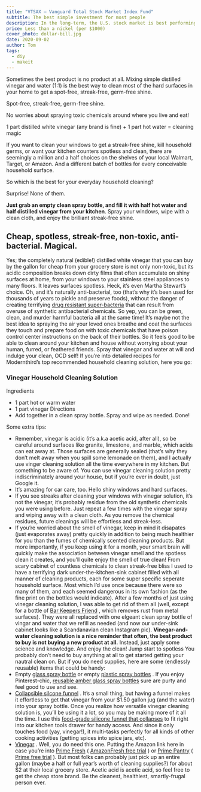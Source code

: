 ```yaml
---
title: "VTSAX – Vanguard Total Stock Market Index Fund"
subtitle: The best simple investment for most people
description: In the long-term, the U.S. stock market is best performing investment people can buy. Big corporations will keep raking in more and more money. So what if you could own them all, make them work for you while you sleep, and take their profits for yourself? That's what VTSAX lets you do. For cheap.
price: Less than a nickel (per $1000)
cover_photo: dollar-bill.jpg
date: 2020-09-02
author: Tom
tags:
  - diy
  - makeit
---
```


Sometimes the best product is no product at all. Mixing simple distilled vinegar and water (1:1) is the best way to clean most of the hard surfaces in your home to get a spot-free, streak-free, germ-free shine.

Spot-free, streak-free, germ-free shine.

No worries about spraying toxic chemicals around where you live and eat!


1 part distilled white vinegar (any brand is fine) + 1 part hot water = cleaning magic

If you want to clean your windows to get a streak-free shine, kill household germs, or want your kitchen counters spotless and clean, there are seemingly a million and a half choices on the shelves of your local Walmart, Target, or Amazon. And a different batch of bottles for every conceivable household surface.

So which is the best for your everyday household cleaning?

Surprise! None of them.

**Just grab an empty clean spray bottle, and fill it with half hot water and half distilled vinegar from your kitchen**. Spray your windows, wipe with a clean cloth, and enjoy the brilliant streak-free shine.


## Cheap, spotless, streak-free, non-toxic, anti-bacterial. Magical.

Yes; the completely natural (edible!) distilled white vinegar that you can buy by the gallon for cheap from your grocery store is not only non-toxic, but its acidic composition breaks down dirty films that often accumulate on shiny surfaces at home, from your windows to your stainless steel appliances to many floors. It leaves surfaces spotless. Heck, it’s even Martha Stewart’s choice.
Oh, and it’s naturally anti-bacterial, too (that’s why it’s been used for thousands of years to pickle and preserve foods), without the danger of creating terrifying  [drug resistant super-bacteria](https://www.scientificamerican.com/article/strange-but-true-antibacterial-products-may-do-more-harm-than-good/)  that can result from overuse of synthetic antibacterial chemicals. So yep, you can be green, clean, and murder harmful bacteria all at the same time!
It’s maybe not the best idea to spraying the air your loved ones breathe and coat the surfaces they touch and prepare food on with toxic chemicals that have poison control center instructions on the back of their bottles. So it feels good to be able to clean around your kitchen and house without worrying about your human, furred, or feathered friends. Spray that vinegar and water at will and indulge your clean, OCD self!
If you’re into detailed recipes for Modernthird’s top recommended household cleaning solution, here you go:

### Vinegar Household Cleaning Solution
Ingredients
* 1 part hot or warm water
* 1 part vinegar
Directions
* Add together in a clean spray bottle. Spray and wipe as needed. Done!

Some extra tips:
* Remember, vinegar is acidic (it’s a.k.a acetic acid, after all), so be careful around surfaces like granite, limestone, and marble, which acids can eat away at. Those surfaces are generally sealed (that’s why they don’t melt away when you spill some lemonade on them), and I actually use vinger cleaning solution all the time everywhere in my kitchen. But something to be aware of. You can use vinegar cleaning solution pretty indiscriminately around your house, but if you’re ever in doubt, just Google it.
* It’s amazing for car care, too. Hello shiny windows and hard surfaces.
* If you see streaks after cleaning your windows with vinegar solution, it’s not the vinegar, it’s probably residue from the old synthetic chemicals you were using before. Just repeat a few times with the vinegar spray and wiping away with a clean cloth. As you remove the chemical residues, future cleanings will be effortless and streak-less.
* If you’re worried about the smell of vinegar, keep in mind it disapates (just evaporates away) pretty quickly in addition to being much healthier for you than the fumes of chemically scented cleaning products. But more importantly, if you keep using it for a month, your smart brain will quickly make the association between vinegar smell and the spotless clean it creates, and you’ll quite enjoy the smell of true clean!
From scary cabinet of countless chemicals to clean streak-free bliss
I used to have a terrifying dark under-the-kitchen-sink cabinet filled with all manner of cleaning products, each for some super specific seperate household surface. Most which I’d use once because there were so many of them, and each seemed dangerous in its own fashion (as the fine print on the bottles would indicate). After a few months of just using vinegar cleaning solution, I was able to get rid of them all (well, except for a bottle of  [Bar Keepers Friend](http://amzn.to/2EBrUzq) , which removes rust from metal surfaces). They were all replaced with one elgeant clean spray bottle of vingar and water that we refill as needed (and now our under-sink cabinet looks like a Scandanavian clean Instagram pic).
**Vinegar-and-water cleaning solution is a nice reminder that often, the best product to buy is not buying a new product at all.** Instead, just apply some science and knowledge. And enjoy the clean!
Jump start to spotless
You probably don’t need to buy anything at all to get started getting your nautral clean on. But if you do need supplies, here are some (endlessly reusable) items that could be handy:
* Empty  [glass spray bottle](http://amzn.to/2FeD9uL)  or empty  [plastic spray bottles](http://amzn.to/2EPWxR6) . If you enjoy Pinterest-chic,  [reusable amber glass spray bottles](http://amzn.to/2FeD9uL)  sure are purty and feel good to use and see.
*  [Collapsible silcone funnel](http://amzn.to/2Cu51bt) . It’s a small thing, but having a funnel makes it effortless to get that vinegar from your $1.50 gallon jug (and the water) into your spray bottle. Once you realize how versatile vinegar cleaning solution is, you’ll be using it a lot, so you may be making more of it all the time. I use this  [food-grade silicone funnel that collapses](http://amzn.to/2Cu51bt)  to fit right into our kitchen tools drawer for handy access. And since it only touches food (yay, vinegar!), it multi-tasks perfectly for all kinds of other cooking activities (getting spices into spice jars, etc).
*  [Vinegar](http://amzn.to/2CujuUI) . Well, you do need this one. Putting the Amazon link here in case you’re into  [Prime Fresh](http://amzn.to/2ECueq2)  ( [AmazonFresh free trial](https://www.amazon.com/b?ie=UTF8&node=10329849011&tag=modern0bc-20&ref_=assoc_tag_ph_1507065544167&_encoding=UTF8&camp=1789&creative=9325&linkCode=pf4&linkId=03744fa1c2eebbe575c2cba999f846c7) ) or  [Prime Pantry](http://amzn.to/2EMZstX)  ( [Prime free trial](https://www.amazon.com/tryprimefree?ref_=assoc_tag_ph_1427739975520&_encoding=UTF8&camp=1789&creative=9325&linkCode=pf4&tag=modern0bc-20&linkId=c0768ac9f6649ad12b189fc6b5a6904b) ). But most folks can probably just pick up an entire gallon (maybe a half or full year’s worth of cleaning supplies?) for about $2 at their local grocery store. Acetic acid is acetic acid, so feel free to get the cheap store brand. Be the cleanest, healthiest, smartly-frugal person ever.